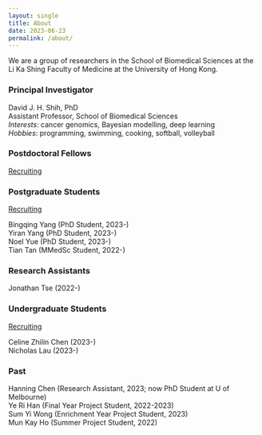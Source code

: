 ```yaml
---
layout: single
title: About
date: 2023-06-23
permalink: /about/
---
```


We are a group of researchers in the School of Biomedical Sciences at the
Li Ka Shing Faculty of Medicine at the University of Hong Kong.

### Principal Investigator

David J. H. Shih, PhD  
Assistant Professor, School of Biomedical Sciences  
*Interests*: cancer genomics, Bayesian modelling, deep learning  
*Hobbies*: programming, swimming, cooking, softball, volleyball  

### Postdoctoral Fellows

[Recruiting](/join/postdoc/)

### Postgraduate Students

[Recruiting](/join/postgrad/)

Bingqing Yang (PhD Student, 2023-)  
Yiran Yang (PhD Student, 2023-)  
Noel Yue (PhD Student, 2023-)  
Tian Tan (MMedSc Student, 2022-)  

### Research Assistants

Jonathan Tse (2022-)  

### Undergraduate Students

[Recruiting](/join/undergrad/)

Celine Zhilin Chen (2023-)  
Nicholas Lau (2023-)  

### Past

Hanning Chen (Research Assistant, 2023; now PhD Student at U of Melbourne)  
Ye Ri Han (Final Year Project Student, 2022-2023)  
Sum Yi Wong (Enrichment Year Project Student, 2023)  
Mun Kay Ho (Summer Project Student, 2022)  

